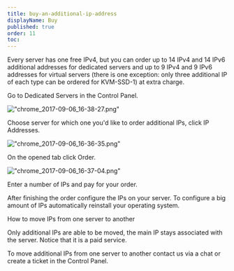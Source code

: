 ```yaml
---
title: buy-an-additional-ip-address
displayName: Buy
published: true
order: 11
toc:
---
```


Every server has one free IPv4, but you can order up to 14 IPv4 and 14 IPv6 additional addresses for dedicated servers and up to 9 IPv4 and 9 IPv6 addresses for virtual servers (there is one exception: only three additional IP of each type can be ordered for KVM-SSD-1) at extra charge.


Go to Dedicated Servers in the Control Panel.


![\"chrome_2017-09-06_16-38-27.png\"](\"https://support.gcore.com/hc/article_attachments/115008553929/chrome_2017-09-06_16-38-27.png\")


Choose server for which one you'd like to order additional IPs, click IP Addresses.


![\"chrome_2017-09-06_16-36-35.png\"](\"https://support.gcore.com/hc/article_attachments/115008507065/chrome_2017-09-06_16-36-35.png\")


On the opened tab click Order.


![\"chrome_2017-09-06_16-37-04.png\"](\"https://support.gcore.com/hc/article_attachments/115008554029/chrome_2017-09-06_16-37-04.png\")


Enter a number of IPs and pay for your order.


After finishing the order configure the IPs on your server. To configure a big amount of IPs automatically reinstall your operating system.


How to move IPs from one server to another


Only additional IPs are able to be moved, the main IP stays associated with the server. Notice that it is a paid service.


To move additional IPs from one server to another contact us via a chat or create a ticket in the Control Panel.
